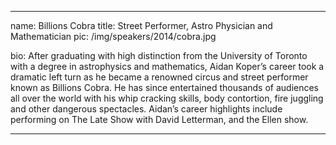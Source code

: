 ---

name: Billions Cobra
title: Street Performer, Astro Physician and Mathematician
pic: /img/speakers/2014/cobra.jpg


bio: After graduating with high distinction from the University of Toronto with a degree in astrophysics and mathematics, Aidan Koper’s career took a dramatic left turn as he became a renowned circus and street performer known as Billions Cobra.  He has since entertained thousands of audiences all over the world with his whip cracking skills, body contortion, fire juggling and other dangerous spectacles.  Aidan’s career highlights include performing on The Late Show with David Letterman, and the Ellen show.

---